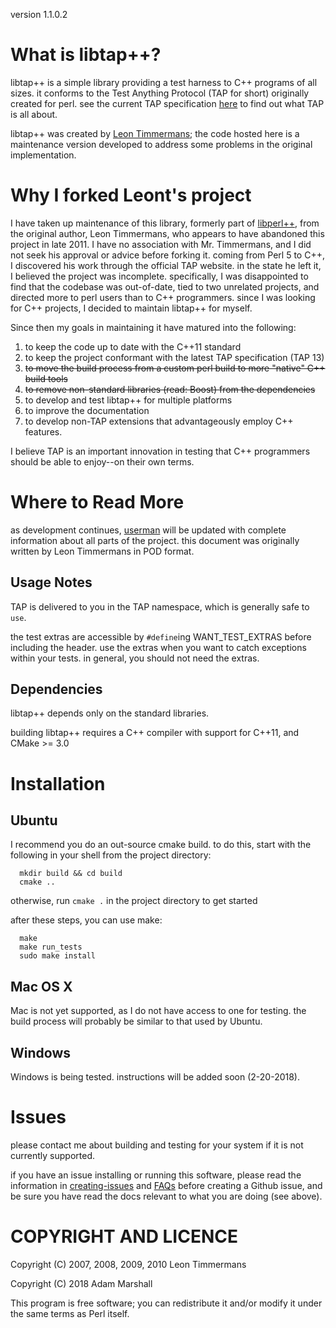 version 1.1.0.2

# What is libtap++?
  libtap++ is a simple library providing a test harness to C++ programs of all sizes.
it conforms to the Test Anything Protocol (TAP for short) originally created for
perl. see the current TAP specification [here](https://testanything.org/tap-version-13-specification.html) to find
out what TAP is all about. 

  libtap++ was created by [Leon Timmermans](https://github.com/Leont); the code hosted here is a
maintenance version developed to address some problems in the original implementation.

# Why I forked Leont's project
  I have taken up maintenance of this library, formerly part
of [libperl++](https://github.com/Leont/libperl--), from the original author, Leon Timmermans, who appears to have
abandoned this project in late 2011. I have no association with Mr. Timmermans,
and I did not seek his approval or advice before forking it. coming from Perl 5 to 
C++, I discovered his work through the official TAP website. in the state he left it, 
I believed the project was incomplete. specifically, I was disappointed to find
that the codebase was out-of-date, tied to two unrelated projects, and
directed more to perl users than to C++ programmers. since I was looking
for C++ projects, I decided to maintain libtap++ for myself.

  Since then my goals in maintaining it have matured into the following:
1. to keep the code up to date with the C++11 standard
2. to keep the project conformant with the latest TAP specification (TAP 13)
3. ~~to move the build process from a custom perl build to more "native" C++ build tools~~
4. ~~to remove non-standard libraries (read: Boost) from the dependencies~~
5. to develop and test libtap++ for multiple platforms
6. to improve the documentation
7. to develop non-TAP extensions that advantageously employ C++ features.

  I believe TAP is an important innovation in testing that C++ programmers should
be able to enjoy--on their own terms.

# Where to Read More
  as development continues, [userman](./doc/userman.md) will be updated with complete 
information about all parts of the project. this document was originally
written by Leon Timmermans in POD format.

## Usage Notes
  TAP is delivered to you in the TAP namespace, which is generally
safe to `use`.

  the test extras are accessible by `#define`ing WANT\_TEST\_EXTRAS
before including the header. use the extras when you want to catch
exceptions within your tests. in general, you should not need the
extras.

## Dependencies
libtap++ depends only on the standard libraries.

building libtap++ requires a C++ compiler with support for C++11, and 
CMake >= 3.0

# Installation

## Ubuntu
  I recommend you do an out-source cmake build. to do this, start with
the following in your shell from the project directory:
  ```shell
    mkdir build && cd build
    cmake ..
  ```
otherwise, run `cmake .` in the project directory to get started

after these steps, you can use make:
  ```shell
    make
    make run_tests
    sudo make install
  ```
## Mac OS X
  Mac is not yet supported, as I do not have access to one for testing.
the build process will probably be similar to that used by Ubuntu.

## Windows
  Windows is being tested. instructions will be added soon (2-20-2018).

# Issues
  please contact me about building and testing for your system if it
is not currently supported.

  if you have an issue installing or running this software, please
read the information in [creating-issues](./doc/creating-issues.md) and [FAQs](./doc/FAQs.md) before
creating a Github issue, and be sure you have read the docs relevant
to what you are doing (see above).

# COPYRIGHT AND LICENCE

Copyright (C) 2007, 2008, 2009, 2010 Leon Timmermans

Copyright (C) 2018 Adam Marshall

This program is free software; you can redistribute it and/or modify it
under the same terms as Perl itself.

